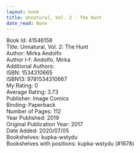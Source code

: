 ```yaml
---
layout: book
title: Unnatural, Vol. 2 - The Hunt
date_read: None
---
```


Book Id: 41546158<br />
Title: Unnatural, Vol. 2: The Hunt<br />
Author: Mirka Andolfo<br />
Author l-f: Andolfo, Mirka<br />
Additional Authors: <br />
ISBN: 1534310665<br />
ISBN13: 9781534310667<br />
My Rating: 0<br />
Average Rating: 3.73<br />
Publisher: Image Comics<br />
Binding: Paperback<br />
Number of Pages: 112<br />
Year Published: 2019<br />
Original Publication Year: 2017<br />
Date Added: 2020/07/05<br />
Bookshelves: kupka-wstydu<br />
Bookshelves with positions: kupka-wstydu (#1678)<br />

